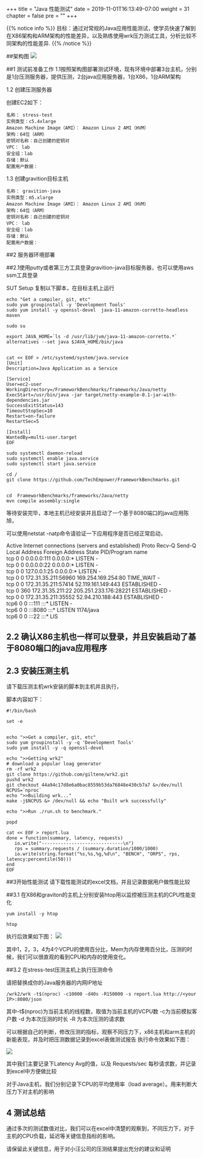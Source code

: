 +++
title = "Java 性能测试"
date = 2019-11-01T16:13:49-07:00
weight = 31
chapter = false
pre = "<b></b>"
+++



{{% notice info %}}
目标：通过对常规的Java应用性能测试，使学员快速了解到在X86架构和ARM架构的性能差异，以及熟练使用wrk压力测试工具，分析比较不同架构的性能差异.
{{% /notice  %}} 

##架构图
![](/images/Javatest-ac.png)

##1 测试前准备工作
1.1按照架构图部署测试环境，现有环境中部署3台主机，分别是1台压测服务器，提供压测，2台java应用服务器，1台X86，1台ARM架构

1.2 创建压测服务器


创建EC2如下：

    名称： stress-test
    实例类型：c5.4xlarge
    Amazon Machine Image（AMI）： Amazon Linux 2 AMI（HVM）
    架构：64位（ARM）
    密钥对名称：自己创建的密钥对
    VPC： lab
    安全组：lab
    存储：默认
    配置用户数据：

1.3 创建gravition目标主机

    名称： gravition-java
    实例类型：m5.xlarge
    Amazon Machine Image（AMI）： Amazon Linux 2 AMI（HVM）
    架构：64位（ARM）
    密钥对名称：自己创建的密钥对
    VPC： lab
    安全组：lab
    存储：默认
    配置用户数据：


##2 服务器环境部署

##2.1使用putty或者第三方工具登录gravition-java目标服务器，也可以使用aws ssm工具登录

SUT Setup
复制以下脚本，在目标主机上运行

```
echo "Get a compiler, git, etc"
sudo yum groupinstall -y 'Development Tools'
sudo yum install -y openssl-devel  java-11-amazon-corretto-headless maven

sudo su

export JAVA_HOME=`ls -d /usr/lib/jvm/java-11-amazon-corretto.*`
alternatives --set java $JAVA_HOME/bin/java


cat << EOF > /etc/systemd/system/java.service
[Unit]
Description=Java Application as a Service

[Service]
User=ec2-user
WorkingDirectory=/FrameworkBenchmarks/frameworks/Java/netty
ExecStart=/usr/bin/java -jar target/netty-example-0.1-jar-with-dependencies.jar
SuccessExitStatus=143
TimeoutStopSec=10
Restart=on-failure
RestartSec=5

[Install]
WantedBy=multi-user.target
EOF

sudo systemctl daemon-reload
sudo systemctl enable java.service
sudo systemctl start java.service

cd /
git clone https://github.com/TechEmpower/FrameworkBenchmarks.git


cd  FrameworkBenchmarks/frameworks/Java/netty
mvn compile assembly:single

```
等待安装完毕，本地主机已经安装并且启动了一个基于8080端口的java应用陈旭，

可以使用netstat -natp命令请验证一下应用程序是否已经正常启动，

Active Internet connections (servers and established)
Proto Recv-Q Send-Q Local Address           Foreign Address         State       PID/Program name    
tcp        0      0 0.0.0.0:111             0.0.0.0:*               LISTEN      -                   
tcp        0      0 0.0.0.0:22              0.0.0.0:*               LISTEN      -                   
tcp        0      0 127.0.0.1:25            0.0.0.0:*               LISTEN      -                   
tcp        0      0 172.31.35.211:56960     169.254.169.254:80      TIME_WAIT   -                   
tcp        0      0 172.31.35.211:57414     52.119.161.149:443      ESTABLISHED -                   
tcp        0    360 172.31.35.211:22        205.251.233.176:28221   ESTABLISHED -                   
tcp        0      0 172.31.35.211:35552     52.94.210.188:443       ESTABLISHED -                   
tcp6       0      0 :::111                  :::*                    LISTEN      -                   
tcp6       0      0 :::8080                 :::*                    LISTEN      1174/java           
tcp6       0      0 :::22                   :::*                    LIS


## 2.2 确认X86主机也一样可以登录，并且安装启动了基于8080端口的java应用程序

## 2.3 安装压测主机
请下载压测主机wrk安装的脚本到主机并且执行，

脚本内容如下：

```
#!/bin/bash

set -e


echo ">>Get a compiler, git, etc"
sudo yum groupinstall -y -q 'Development Tools'
sudo yum install -y -q openssl-devel

echo ">>Getting wrk2"
# download a popular loag generator
rm -rf wrk2
git clone https://github.com/giltene/wrk2.git
pushd wrk2
git checkout 44a94c17d8e6a0bac8559b53da76848e430cb7a7 &>/dev/null
NCPUS=`nproc`
echo ">>Building wrk..."
make -j$NCPUS &> /dev/null && echo "Built wrk successfully"

echo ">>Run ./run.sh to benchmark."

popd

cat << EOF > report.lua
done = function(summary, latency, requests)
   io.write("------------------------------\n")
   rps = summary.requests / (summary.duration/1000/1000)
   io.write(string.format("%s,%s,%g,%d\n", "BENCH", "ORPS", rps, latency:percentile(50)))
end
EOF
```

##3开始性能测试
请下载性能测试的excel文档，并且记录数据用户做性能比较

##3.1 在X86和graviton的主机上分别安装htop用以监控被压测主机的CPU性能变化


```
yum install -y htop

htop

```

执行后效果如下图：
![](/images/htop.png)

其中1，2，3，4为4个VCPU的使用百分比，Mem为内存使用百分比，压测的时候，我们可以很直观的看到CPU和内存的使用变化。


##3.2 在stress-test压测主机上执行压测命令

请把<your IP>替换成你的Java服务器的内网IP地址

```
/wrk2/wrk -t$(nproc) -c10000 -d40s -R150000 -s report.lua http://<your IP>:8080/json

```

其中-t$(nproc)为当前主机的线程数，取值为当前主机的VCPU数
 -c为当前模拟客户数
 -d 为本次压测的时长
 -R 为本次压测的请求数

可以根据自己的判断，修改压测的指标，观察不同压力下，x86主机和arm主机的新能表现，并及时把压测数据记录到excel表做测试报告
执行命令效果如下图：

![](/images/wrk1.png)

其中我们主要记录下Latency Avg的值，以及 Requests/sec 每秒请求数，并记录到excel中方便做比较

对于Java主机，我们分别记录下CPU的平均使用率（load average）。用来判断大压力下对主机的影响

## 4 测试总结

通过多次的测试数值对比，我们可以在excel中清楚的观察到，不同压力下，对于主机的CPU负载，延迟等关键信息指标的影响。

请保留此关键信息，用于对小汪公司的压测结果提出充分的建议和证明